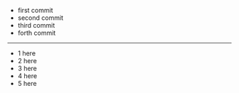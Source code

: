 - first commit 
- second commit
- third commit
- forth commit


---

* 1 here
* 2 here
* 3 here
* 4 here
* 5 here
